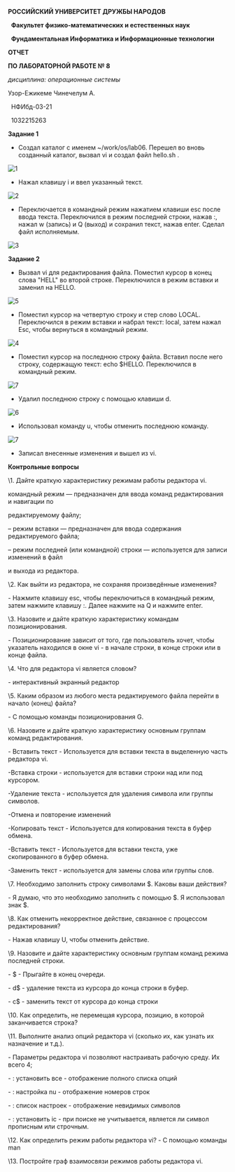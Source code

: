 ﻿**РОССИЙСКИЙ УНИВЕРСИТЕТ ДРУЖБЫ НАРОДОВ**

` `**Факультет физико-математических и естественных наук**

` `**Фундаментальная Информатика и Информационные технологии**

**ОТЧЕТ** 

**ПО ЛАБОРАТОРНОЙ РАБОТЕ № 8**

*дисциплина:*	*операционные системы*






Узор-Ежикеме Чинечелум А.

` `НФИбд-03-21

` `1032215263 





**Задание 1**


- Создал каталог с именем ~/work/os/lab06. Перешел во вновь созданный каталог, вызвал vi и создал файл hello.sh .

![](Aspose.Words.5380d7f3-8fc1-4a1e-a6e2-8455ae967c61.001.png "1")

- Нажал клавишу i и ввел указанный текст.

![](Aspose.Words.5380d7f3-8fc1-4a1e-a6e2-8455ae967c61.002.png "2")

- Переключается в командный режим нажатием клавиши esc после ввода текста. Переключился в режим последней строки, нажав :, нажал w (запись) и Q (выход) и сохранил текст, нажав enter. Сделал файл исполняемым.

![](Aspose.Words.5380d7f3-8fc1-4a1e-a6e2-8455ae967c61.003.png "3")

**Задание 2**

- Вызвал vi для редактирования файла. Поместил курсор в конец слова "HELL" во второй строке. Переключился в режим вставки и заменил на HELLO.

![](Aspose.Words.5380d7f3-8fc1-4a1e-a6e2-8455ae967c61.004.png "5")

- Поместил курсор на четвертую строку и стер слово LOCAL. Переключился в режим вставки и набрал текст: local, затем нажал Esc, чтобы вернуться в командный режим.

![](Aspose.Words.5380d7f3-8fc1-4a1e-a6e2-8455ae967c61.005.png "4")

- Поместил курсор на последнюю строку файла. Вставил после него строку, содержащую текст: echo $HELLO. Переключился в командный режим.

![](Aspose.Words.5380d7f3-8fc1-4a1e-a6e2-8455ae967c61.006.png "7")

- Удалил последнюю строку с помощью клавиши d.

![](Aspose.Words.5380d7f3-8fc1-4a1e-a6e2-8455ae967c61.007.png "6")

- Использовал команду u, чтобы отменить последнюю команду.

![](Aspose.Words.5380d7f3-8fc1-4a1e-a6e2-8455ae967c61.006.png "7")

- Записал внесенные изменения и вышел из vi.


**Контрольные вопросы**

\1. Дайте краткую характеристику режимам работы редактора vi.

командный режим — предназначен для ввода команд редактирования и навигации по

редактируемому файлу;

– режим вставки — предназначен для ввода содержания редактируемого файла;

– режим последней (или командной) строки — используется для записи изменений в файл

и выхода из редактора.

\2. Как выйти из редактора, не сохраняя произведённые изменения?

\- Нажмите клавишу esc, чтобы переключиться в командный режим, затем нажмите клавишу :. Далее нажмите на Q и нажмите enter.

\3. Назовите и дайте краткую характеристику командам позиционирования.

\- Позиционирование зависит от того, где пользователь хочет, чтобы указатель находился в окне vi - в начале строки, в конце строки или в конце файла.

\4. Что для редактора vi является словом?

\- интерактивный экранный редактор

\5. Каким образом из любого места редактируемого файла перейти в начало (конец) файла?

\- С помощью команды позиционирования G.

\6. Назовите и дайте краткую характеристику основным группам команд редактирования.

\- Вставить текст - Используется для вставки текста в выделенную часть редактора vi.

-Вставка строки - используется для вставки строки над или под курсором.

-Удаление текста - используется для удаления символа или группы символов.

-Отмена и повторение изменений

-Копировать текст - Используется для копирования текста в буфер обмена.

-Вставить текст - Используется для вставки текста, уже скопированного в буфер обмена.

-Заменить текст - используется для замены слова или группы слов.

\7. Необходимо заполнить строку символами $. Каковы ваши действия?

\- Я думаю, что это необходимо заполнить с помощью $. Я использовал знак $.

\8. Как отменить некорректное действие, связанное с процессом редактирования?

\- Нажав клавишу U, чтобы отменить действие.

\9. Назовите и дайте характеристику основным группам команд режима последней строки.

\- $ - Прыгайте в конец очереди.

\- d$ - удаление текста из курсора до конца строки в буфер.

\- c$ - заменить текст от курсора до конца строки

\10. Как определить, не перемещая курсора, позицию, в которой заканчивается строка?

\11. Выполните анализ опций редактора vi (сколько их, как узнать их назначение и т.д.).

\- Параметры редактора vi позволяют настраивать рабочую среду. Их всего 4;

\- : установить все - отображение полного списка опций

\- : настройка nu - отображение номеров строк

\- : список настроек - отображение невидимых символов

\- : установить ic - при поиске не учитывается, является ли символ прописным или строчным.

\12. Как определить режим работы редактора vi?
\- С помощью команды man

\13. Постройте граф взаимосвязи режимов работы редактора vi.

